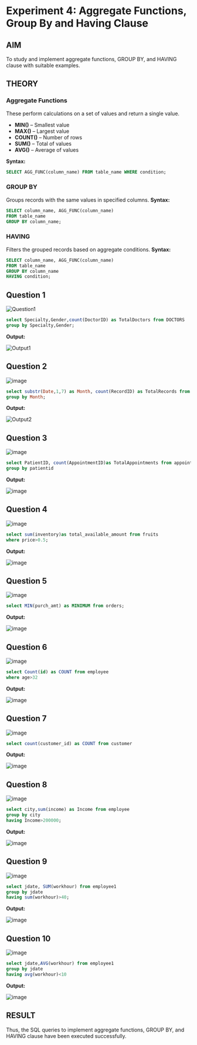# Experiment 4: Aggregate Functions, Group By and Having Clause

## AIM
To study and implement aggregate functions, GROUP BY, and HAVING clause with suitable examples.

## THEORY

### Aggregate Functions
These perform calculations on a set of values and return a single value.

- **MIN()** – Smallest value  
- **MAX()** – Largest value  
- **COUNT()** – Number of rows  
- **SUM()** – Total of values  
- **AVG()** – Average of values

**Syntax:**
```sql
SELECT AGG_FUNC(column_name) FROM table_name WHERE condition;
```
### GROUP BY
Groups records with the same values in specified columns.
**Syntax:**
```sql
SELECT column_name, AGG_FUNC(column_name)
FROM table_name
GROUP BY column_name;
```
### HAVING
Filters the grouped records based on aggregate conditions.
**Syntax:**
```sql
SELECT column_name, AGG_FUNC(column_name)
FROM table_name
GROUP BY column_name
HAVING condition;
```

**Question 1**
--
![Question1](https://github.com/user-attachments/assets/050d5621-4398-433e-859d-5c345be6132d)


```sql
select Specialty,Gender,count(DoctorID) as TotalDoctors from DOCTORS
group by Specialty,Gender;
```

**Output:**

![Output1](https://github.com/user-attachments/assets/ddbeb28a-4944-4d1c-b7a0-90eef86e4317)

**Question 2**
---
![image](https://github.com/user-attachments/assets/9cf4ba2e-0139-490c-882c-dc710eee9f66)


```sql
select substr(Date,1,7) as Month, count(RecordID) as TotalRecords from medicalrecords
group by Month;
```

**Output:**

![Output2](https://github.com/user-attachments/assets/199fd353-cf43-4e01-8fb8-f857f6dc8995)

**Question 3**
---
![image](https://github.com/user-attachments/assets/9ccd0504-abea-492a-8bfa-b0851808c88a)


```sql
select PatientID, count(AppointmentID)as TotalAppointments from appointments
group by patientid
```

**Output:**

![image](https://github.com/user-attachments/assets/515a34cc-0216-4d15-b2bd-33b4a50d7f3c)


**Question 4**
---
![image](https://github.com/user-attachments/assets/51475f5a-e881-4ac2-b8e6-fb3381a39364)


```sql
select sum(inventory)as total_available_amount from fruits
where price>0.5;
```

**Output:**

![image](https://github.com/user-attachments/assets/5dec8b49-c3ed-49ba-8f8d-69c89219d001)


**Question 5**
---
![image](https://github.com/user-attachments/assets/58aff6d2-ac5b-4be8-9b7d-928defd8674a)


```sql
select MIN(purch_amt) as MINIMUM from orders;
```

**Output:**

![image](https://github.com/user-attachments/assets/64c17ab2-ec8a-45fa-ae21-56407e47b832)


**Question 6**
---
![image](https://github.com/user-attachments/assets/4c359d2b-ca6e-45aa-9b40-50ac023fd577)


```sql
select Count(id) as COUNT from employee
where age>32
```

**Output:**

![image](https://github.com/user-attachments/assets/2b9a5029-0ed1-4c84-8f44-08210293170d)


**Question 7**
---
![image](https://github.com/user-attachments/assets/0c50f593-b0d0-4f24-b75b-810da31ae495)


```sql
select count(customer_id) as COUNT from customer
```

**Output:**

![image](https://github.com/user-attachments/assets/29d1d9e5-d754-44e6-8a83-0b02cd7f0729)


**Question 8**
---
![image](https://github.com/user-attachments/assets/5f4fc90d-a96a-489e-976d-86d240c359fc)


```sql
select city,sum(income) as Income from employee
group by city
having Income>200000;
```

**Output:**

![image](https://github.com/user-attachments/assets/9bdda9fe-918b-4f90-9221-d0bcd3a40066)


**Question 9**
---
![image](https://github.com/user-attachments/assets/386d656e-199c-4827-8d7e-e1bfc40cbe15)


```sql
select jdate, SUM(workhour) from employee1
group by jdate
having sum(workhour)>40;
```

**Output:**

![image](https://github.com/user-attachments/assets/1612a662-7719-4c9b-bda8-6722c09b38d7)


**Question 10**
---
![image](https://github.com/user-attachments/assets/e92a06c7-9d2e-4bda-b18b-fcb63e84160f)


```sql
select jdate,AVG(workhour) from employee1
group by jdate
having avg(workhour)<10
```

**Output:**

![image](https://github.com/user-attachments/assets/b09503c6-fb20-4b57-a5f9-7d64e1c7f9af)



## RESULT
Thus, the SQL queries to implement aggregate functions, GROUP BY, and HAVING clause have been executed successfully.
